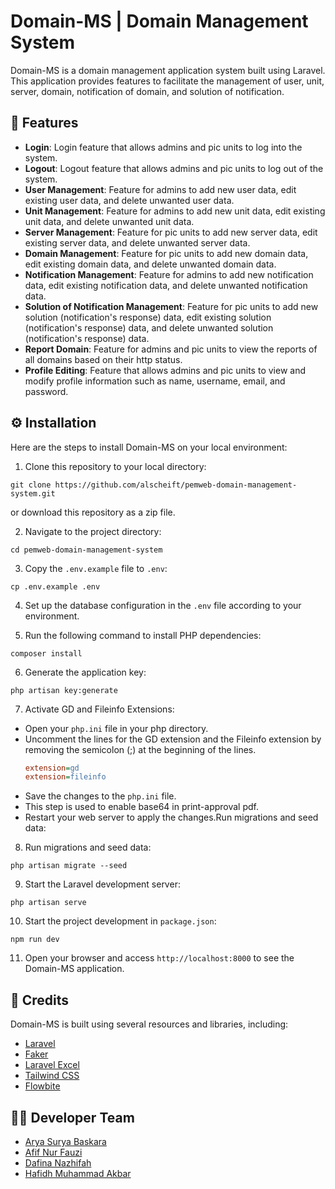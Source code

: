 # Domain-MS | Domain Management System

Domain-MS is a domain management application system built using Laravel. This application provides features to facilitate the management of user, unit, server, domain, notification of domain, and solution of notification.

## 🌟 Features

- **Login**: Login feature that allows admins and pic units to log into the system.
- **Logout**: Logout feature that allows admins and pic units to log out of the system.
- **User Management**: Feature for admins to add new user data, edit existing user data, and delete unwanted user data.
- **Unit Management**: Feature for admins to add new unit data, edit existing unit data, and delete unwanted unit data.
- **Server Management**: Feature for pic units to add new server data, edit existing server data, and delete unwanted server data.
- **Domain Management**: Feature for pic units to add new domain data, edit existing domain data, and delete unwanted domain data.
- **Notification Management**: Feature for admins to add new notification data, edit existing notification data, and delete unwanted notification data.
- **Solution of Notification Management**: Feature for pic units to add new solution (notification's response) data, edit existing solution (notification's response) data, and delete unwanted solution (notification's response) data.
- **Report Domain**: Feature for admins and pic units to view the reports of all domains based on their http status.
- **Profile Editing**: Feature that allows admins and pic units to view and modify profile information such as name, username, email, and password.

## ⚙️ Installation

Here are the steps to install Domain-MS on your local environment:

1. Clone this repository to your local directory:

```
git clone https://github.com/alscheift/pemweb-domain-management-system.git
```
or download this repository as a zip file.

2. Navigate to the project directory:

```
cd pemweb-domain-management-system
```

3. Copy the `.env.example` file to `.env`:

```
cp .env.example .env
```

4. Set up the database configuration in the `.env` file according to your environment.

5. Run the following command to install PHP dependencies:

```
composer install
```

6. Generate the application key:

```
php artisan key:generate
```

7. Activate GD and Fileinfo Extensions:
- Open your `php.ini` file in your php directory.
- Uncomment the lines for the GD extension and the Fileinfo extension by removing the semicolon (;) at the beginning of the lines.
    ```ini
    extension=gd
    extension=fileinfo
    ```
- Save the changes to the `php.ini` file.
- This step is used to enable base64 in print-approval pdf.
- Restart your web server to apply the changes.Run migrations and seed data:

8. Run migrations and seed data:

```
php artisan migrate --seed
```

9. Start the Laravel development server:

```
php artisan serve
```

10. Start the project development in `package.json`:

```
npm run dev
```
11. Open your browser and access `http://localhost:8000` to see the Domain-MS application.

## 🙌 Credits

Domain-MS is built using several resources and libraries, including:

- [Laravel](https://laravel.com)
- [Faker](https://fakerphp.github.io)
- [Laravel Excel](https://laravel-excel.com/)
- [Tailwind CSS](https://tailwindcss.com/)
- [Flowbite](https://flowbite.com/)

## 👨‍💻 Developer Team

- [Arya Surya Baskara](https://github.com/Aryaaw)
- [Afif Nur Fauzi](https://github.com/alscheift)
- [Dafina Nazhifah](https://github.com/dafinanz)
- [Hafidh Muhammad Akbar](https://github.com/hafidhmuhammadakbar)
